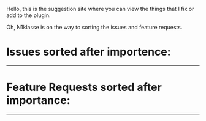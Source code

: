 Hello, this is the suggestion site where you can view the things that I fix or add to the plugin.


Oh, N1klasse is on the way to sorting the issues and feature requests.


# Issues sorted after importence:
---


# Feature Requests sorted after importance:
---
